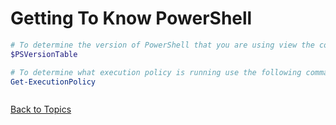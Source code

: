 # Getting To Know PowerShell

```PowerShell
# To determine the version of PowerShell that you are using view the contents of this system variable
$PSVersionTable

# To determine what execution policy is running use the following command
Get-ExecutionPolicy



```

[Back to Topics](../README.md)

